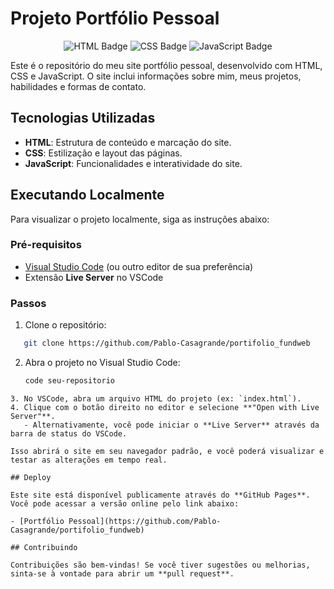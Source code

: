 # Projeto Portfólio Pessoal

<div align="center"> 
<img src="https://img.shields.io/badge/HTML-5-orange?style=for-the-badge&logo=html5" alt="HTML Badge" /> 
<img src="https://img.shields.io/badge/CSS-3-blue?style=for-the-badge&logo=css3&logoColor=white" alt="CSS Badge" /> 
<img src="https://img.shields.io/badge/JavaScript-ES6+-yellow?style=for-the-badge&logo=javascript&logoColor=black" alt="JavaScript Badge" /> 
</div>

Este é o repositório do meu site portfólio pessoal, desenvolvido com HTML, CSS e JavaScript. O site inclui informações sobre mim, meus projetos, habilidades e formas de contato.

## Tecnologias Utilizadas

- **HTML**: Estrutura de conteúdo e marcação do site.
- **CSS**: Estilização e layout das páginas.
- **JavaScript**: Funcionalidades e interatividade do site.

## Executando Localmente

Para visualizar o projeto localmente, siga as instruções abaixo:

### Pré-requisitos

- [Visual Studio Code](https://code.visualstudio.com/) (ou outro editor de sua preferência)
- Extensão **Live Server** no VSCode

### Passos

1. Clone o repositório:
```bash
   git clone https://github.com/Pablo-Casagrande/portifolio_fundweb
```
2. Abra o projeto no Visual Studio Code:
   ```bash
   code seu-repositorio
```
3. No VSCode, abra um arquivo HTML do projeto (ex: `index.html`).
4. Clique com o botão direito no editor e selecione **"Open with Live Server"**.  
   - Alternativamente, você pode iniciar o **Live Server** através da barra de status do VSCode.

Isso abrirá o site em seu navegador padrão, e você poderá visualizar e testar as alterações em tempo real.

## Deploy

Este site está disponível publicamente através do **GitHub Pages**. Você pode acessar a versão online pelo link abaixo:

- [Portfólio Pessoal](https://github.com/Pablo-Casagrande/portifolio_fundweb)

## Contribuindo

Contribuições são bem-vindas! Se você tiver sugestões ou melhorias, sinta-se à vontade para abrir um **pull request**.
